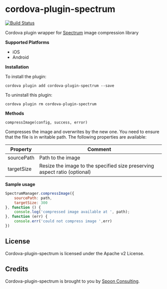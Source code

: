 
# cordova-plugin-spectrum
[![Build Status](https://travis-ci.org/spoonconsulting/cordova-plugin-spectrum.svg?branch=master)](https://travis-ci.org/spoonconsulting/cordova-plugin-spectrum)

Cordova plugin wrapper for [Spectrum](https://libspectrum.io/) image compression library

**Supported Platforms**
- iOS
- Android


**Installation**

To install the plugin:

```
cordova plugin add cordova-plugin-spectrum --save
```

To uninstall this plugin:
```
cordova plugin rm cordova-plugin-spectrum
```

**Methods**

`compressImage(config, success, error)`

Compresses the image and overwrites by the new one. You need to ensure that the file is in writable path.
The following properties are available:

Property | Comment
-------- | -------
sourcePath | Path to the image
targetSize | Resize the image to the specified size preserving aspect ratio (optional)

**Sample usage**

```javascript
SpectrumManager.compressImage({
    sourcePath: path,
    targetSize: 300
}, function () {
    console.log('compressed image available at ', path);
}, function (err) {
    console.err('could not compress image ',err)
})
```
## License
Cordova-plugin-spectrum is licensed under the Apache v2 License.

## Credits
Cordova-plugin-spectrum is brought to you by [Spoon Consulting](http://www.spoonconsulting.com/).
